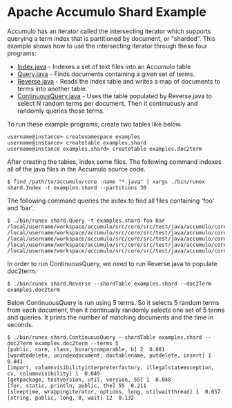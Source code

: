 <!--
Licensed to the Apache Software Foundation (ASF) under one or more
contributor license agreements.  See the NOTICE file distributed with
this work for additional information regarding copyright ownership.
The ASF licenses this file to You under the Apache License, Version 2.0
(the "License"); you may not use this file except in compliance with
the License.  You may obtain a copy of the License at

    http://www.apache.org/licenses/LICENSE-2.0

Unless required by applicable law or agreed to in writing, software
distributed under the License is distributed on an "AS IS" BASIS,
WITHOUT WARRANTIES OR CONDITIONS OF ANY KIND, either express or implied.
See the License for the specific language governing permissions and
limitations under the License.
-->
# Apache Accumulo Shard Example

Accumulo has an iterator called the intersecting iterator which supports querying a term index that is partitioned by
document, or "sharded". This example shows how to use the intersecting iterator through these four programs:

 * [Index.java] - Indexes a set of text files into an Accumulo table
 * [Query.java] - Finds documents containing a given set of terms.
 * [Reverse.java] - Reads the index table and writes a map of documents to terms into another table.
 * [ContinuousQuery.java] - Uses the table populated by Reverse.java to select N random terms per document. Then it continuously and randomly queries those terms.

To run these example programs, create two tables like below.

    username@instance> createnamespace examples
    username@instance> createtable examples.shard
    username@instance examples.shard> createtable examples.doc2term

After creating the tables, index some files. The following command indexes all of the java files in the Accumulo source code.

    $ find /path/to/accumulo/core -name "*.java" | xargs ./bin/runex shard.Index -t examples.shard --partitions 30

The following command queries the index to find all files containing 'foo' and 'bar'.

    $ ./bin/runex shard.Query -t examples.shard foo bar
    /local/username/workspace/accumulo/src/core/src/test/java/accumulo/core/security/ColumnVisibilityTest.java
    /local/username/workspace/accumulo/src/core/src/test/java/accumulo/core/client/mock/MockConnectorTest.java
    /local/username/workspace/accumulo/src/core/src/test/java/accumulo/core/security/VisibilityEvaluatorTest.java
    /local/username/workspace/accumulo/src/core/src/test/java/accumulo/core/data/KeyExtentTest.java
    /local/username/workspace/accumulo/src/core/src/test/java/accumulo/core/iterators/WholeRowIteratorTest.java

In order to run ContinuousQuery, we need to run Reverse.java to populate doc2term.

    $ ./bin/runex shard.Reverse --shardTable examples.shard --doc2Term examples.doc2term

Below ContinuousQuery is run using 5 terms. So it selects 5 random terms from each document, then it continually
randomly selects one set of 5 terms and queries. It prints the number of matching documents and the time in seconds.

    $ ./bin/runex shard.ContinuousQuery --shardTable examples.shard --doc2Term examples.doc2term --terms 5
    [public, core, class, binarycomparable, b] 2  0.081
    [wordtodelete, unindexdocument, doctablename, putdelete, insert] 1  0.041
    [import, columnvisibilityinterpreterfactory, illegalstateexception, cv, columnvisibility] 1  0.049
    [getpackage, testversion, util, version, 55] 1  0.048
    [for, static, println, public, the] 55  0.211
    [sleeptime, wrappingiterator, options, long, utilwaitthread] 1  0.057
    [string, public, long, 0, wait] 12  0.132

[Index.java]: ../src/main/java/org/apache/accumulo/examples/shard/Index.java
[Query.java]: ../src/main/java/org/apache/accumulo/examples/shard/Query.java
[Reverse.java]: ../src/main/java/org/apache/accumulo/examples/shard/Reverse.java
[ContinuousQuery.java]: ../src/main/java/org/apache/accumulo/examples/shard/ContinuousQuery.java
